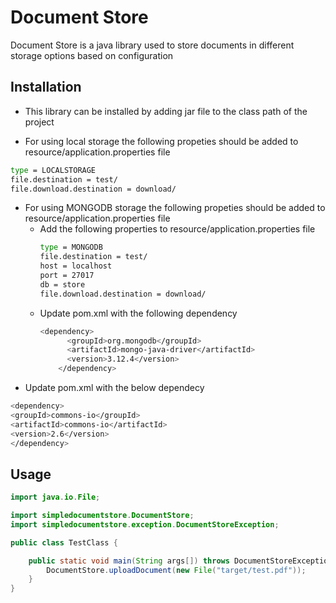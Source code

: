 # Document Store
Document Store is a java library used to store documents in different storage options based on configuration

## Installation
* This library can be installed by adding jar file to the class path of the project

* For using local storage the following propeties should be added to resource/application.properties file 
```bash
type = LOCALSTORAGE
file.destination = test/
file.download.destination = download/
```
* For using MONGODB storage the following propeties should be added to resource/application.properties file 
  * Add the following properties to resource/application.properties file 
      ```bash
      type = MONGODB
      file.destination = test/
      host = localhost
      port = 27017
      db = store
      file.download.destination = download/
      ```
   * Update pom.xml with the following dependency   
      ```bash
      <dependency>
			<groupId>org.mongodb</groupId>
			<artifactId>mongo-java-driver</artifactId>
			<version>3.12.4</version>
		  </dependency>
      ```
* Update pom.xml with the below dependecy 
```bash
<dependency>
<groupId>commons-io</groupId>
<artifactId>commons-io</artifactId>
<version>2.6</version>
</dependency>
```


## Usage

```java
import java.io.File;

import simpledocumentstore.DocumentStore;
import simpledocumentstore.exception.DocumentStoreException;

public class TestClass {

	public static void main(String args[]) throws DocumentStoreException {
		DocumentStore.uploadDocument(new File("target/test.pdf"));
	}
}
```
